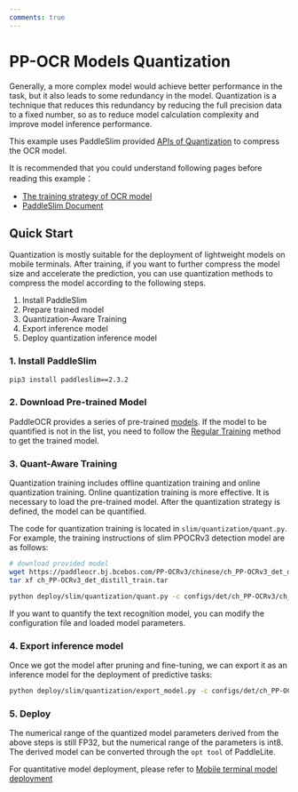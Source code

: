 ```yaml
---
comments: true
---
```


# PP-OCR Models Quantization

Generally, a more complex model would achieve better performance in the task, but it also leads to some redundancy in the model.
Quantization is a technique that reduces this redundancy by reducing the full precision data to a fixed number,
so as to reduce model calculation complexity and improve model inference performance.

This example uses PaddleSlim provided [APIs of Quantization](https://github.com/PaddlePaddle/PaddleSlim/blob/develop/docs/zh_cn/api_cn/dygraph/quanter/qat.rst) to compress the OCR model.

It is recommended that you could understand following pages before reading this example：

- [The training strategy of OCR model](../model_train/training.en.md)
- [PaddleSlim Document](https://github.com/PaddlePaddle/PaddleSlim/blob/develop/docs/zh_cn/api_cn/dygraph/quanter/qat.rst)

## Quick Start

Quantization is mostly suitable for the deployment of lightweight models on mobile terminals.
After training, if you want to further compress the model size and accelerate the prediction, you can use quantization methods to compress the model according to the following steps.

1. Install PaddleSlim
2. Prepare trained model
3. Quantization-Aware Training
4. Export inference model
5. Deploy quantization inference model

### 1. Install PaddleSlim

```bash
pip3 install paddleslim==2.3.2
```

### 2. Download Pre-trained Model

PaddleOCR provides a series of pre-trained [models](../model_list.en.md).
If the model to be quantified is not in the list, you need to follow the [Regular Training](../quick_start.en.md) method to get the trained model.

### 3. Quant-Aware Training

Quantization training includes offline quantization training and online quantization training.
Online quantization training is more effective. It is necessary to load the pre-trained model.
After the quantization strategy is defined, the model can be quantified.

The code for quantization training is located in `slim/quantization/quant.py`. For example, the training instructions of slim PPOCRv3 detection model are as follows:

```bash
# download provided model
wget https://paddleocr.bj.bcebos.com/PP-OCRv3/chinese/ch_PP-OCRv3_det_distill_train.tar
tar xf ch_PP-OCRv3_det_distill_train.tar

python deploy/slim/quantization/quant.py -c configs/det/ch_PP-OCRv3/ch_PP-OCRv3_det_cml.yml -o Global.pretrained_model='./ch_PP-OCRv3_det_distill_train/best_accuracy'   Global.save_model_dir=./output/quant_model_distill/
```

If you want to quantify the text recognition model, you can modify the configuration file and loaded model parameters.

### 4. Export inference model

Once we got the model after pruning and fine-tuning, we can export it as an inference model for the deployment of predictive tasks:

```bash
python deploy/slim/quantization/export_model.py -c configs/det/ch_PP-OCRv3/ch_PP-OCRv3_det_cml.yml -o Global.checkpoints=output/quant_model/best_accuracy Global.save_inference_dir=./output/quant_inference_model
```

### 5. Deploy

The numerical range of the quantized model parameters derived from the above steps is still FP32, but the numerical range of the parameters is int8.
The derived model can be converted through the `opt tool` of PaddleLite.

For quantitative model deployment, please refer to [Mobile terminal model deployment](../infer_deploy/lite.en.md)

